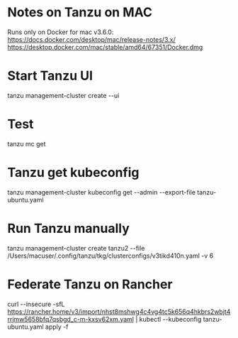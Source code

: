 # Notes on Tanzu on MAC

Runs only on Docker for mac v3.6.0: 
https://docs.docker.com/desktop/mac/release-notes/3.x/
https://desktop.docker.com/mac/stable/amd64/67351/Docker.dmg


# Start Tanzu UI
tanzu management-cluster create --ui

# Test 
tanzu mc get

# Tanzu get kubeconfig
tanzu management-cluster kubeconfig get --admin --export-file tanzu-ubuntu.yaml


# Run Tanzu manually
tanzu management-cluster create tanzu2 --file /Users/macuser/.config/tanzu/tkg/clusterconfigs/v3tikd410n.yaml -v 6	


# Federate Tanzu on Rancher
curl --insecure -sfL https://rancher.home/v3/import/nhst8mshwg4c4vg4tc5k656q4hkbrs2wbjt4rrjmw5658bfq7qsbgd_c-m-kxsv62xm.yaml |  kubectl --kubeconfig tanzu-ubuntu.yaml apply -f 
